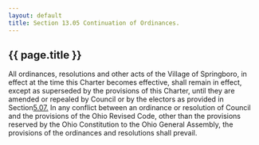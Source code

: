 ```yaml
---
layout: default 
title: Section 13.05 Continuation of Ordinances.
---
```


{{ page.title }}
----------------

All ordinances, resolutions and other acts of the Village of Springboro,
in effect at the time this Charter becomes effective, shall remain in
effect, except as superseded by the provisions of this Charter, until
they are amended or repealed by Council or by the electors as provided
in Section[5.07.](139e205d.html) In any conflict between an ordinance or
resolution of Council and the provisions of the Ohio Revised Code, other
than the provisions reserved by the Ohio Constitution to the Ohio
General Assembly, the provisions of the ordinances and resolutions shall
prevail.

